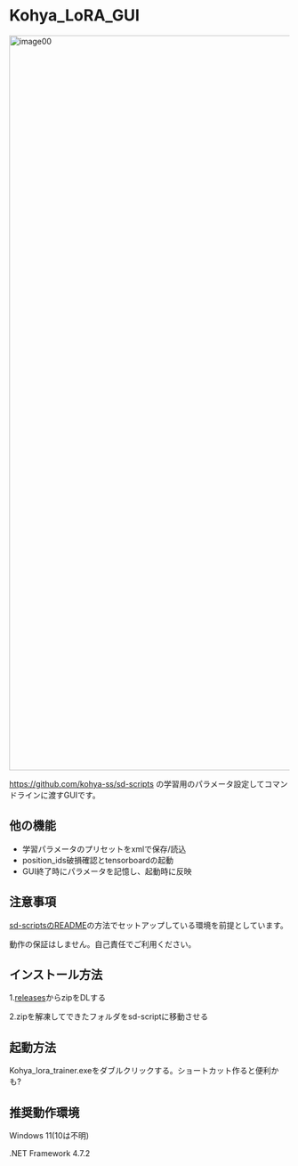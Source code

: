 # Kohya_LoRA_GUI

<img width="1321" alt="image00" src="https://user-images.githubusercontent.com/71994877/222030715-e454e99a-1f2d-4818-b0d3-c9cb5998c72c.png">

https://github.com/kohya-ss/sd-scripts の学習用のパラメータ設定してコマンドラインに渡すGUIです。

## 他の機能
* 学習パラメータのプリセットをxmlで保存/読込
* position_ids破損確認とtensorboardの起動
* GUI終了時にパラメータを記憶し、起動時に反映

## 注意事項
[sd-scriptsのREADME](https://github.com/kohya-ss/sd-scripts/blob/main/README-ja.md)の方法でセットアップしている環境を前提としています。

動作の保証はしません。自己責任でご利用ください。

## インストール方法
1.[releases](https://github.com/RedRayz/Kohya_lora_param_gui/releases)からzipをDLする

2.zipを解凍してできたフォルダをsd-scriptに移動させる

## 起動方法
Kohya_lora_trainer.exeをダブルクリックする。ショートカット作ると便利かも?

## 推奨動作環境
Windows 11(10は不明)

.NET Framework 4.7.2
